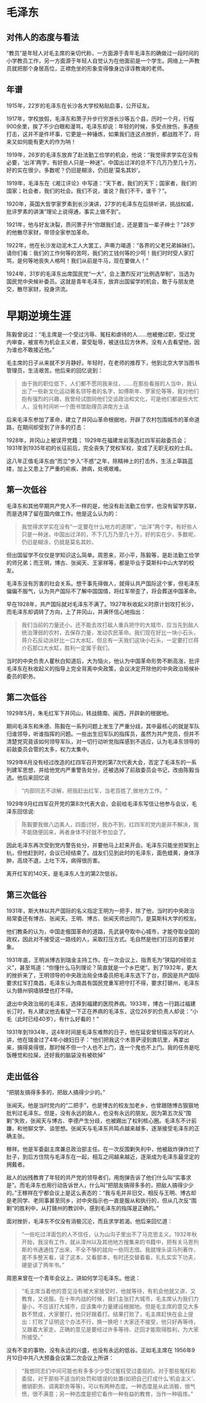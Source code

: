 # 毛泽东

## 对伟人的态度与看法

“教员”是年轻人对毛主席的亲切代称，一方面源于青年毛泽东的确做过一段时间的小学教员工作，另一方面源于年轻人自觉认为在他面前是一个学生。网络上一声教员就把那个身居高位，正襟危坐的形象变得像身边谆谆教诲的老师。

## 年谱

1915年，22岁的毛泽东在长沙各大学校粘贴启事，公开征友。

1917年，学校放假，毛泽东和萧子升步行穷游长沙等五个县，历时一个月，行程900余里，挨了不少白眼和漫骂，毛泽东却说：年轻的时候，多受点挫伤，多遇些打击，这并不是件坏事，它更是一种锤炼，如果我们连这点挫折，都战胜不了，将来又如何能有更大的作为呐！

1919年，26岁的毛泽东放弃了赴法勤工俭学的机会，他说：“我觉得求学实在没有必要，‘出洋’两字，有好些人只是一种迷”。中国出过洋的总不下几万乃至几十万，好的实在很少。多数呢？仍旧是糊涂，仍旧是‘莫名其妙’。

1919年，毛泽东在《湘江评论》中写道：“天下者，我们的天下；国家者，我们的国家；社会者，我们的社会。我们不说，谁说？我们不干，谁干？”。

1920年，英国大哲学家罗素到长沙演讲，27岁的毛泽东在后排听讲，挑战权威，批评罗素的讲演“理论上说得通，事实上做不到”。

1921年，他与好友决裂，质问萧子升“你跟我们走，还是要当一辈子绅士？”28岁的他散尽家财，带领全家参加革命。

1922年，他在长沙发动泥木工人大罢工，声嘶力竭道：“各界的父老兄弟姊妹们，请你们看：我们的工作何等的苦呵，我们的工钱何等的少呵！我们时时受人家打骂，是何等地丧失人格呵！我们从前是牛马，现在要做人！”

1924年，31岁的毛泽东出席国民党“一大”，会上激烈反对“比例选举制”，当选为国民党中央候补委员。这就是青年毛泽东，放弃出国留学的机会，敢于与朋友绝交，散尽家财，投身洪流。

# 早期逆境生涯

陈毅曾说过：“毛主席是一个受过污辱、冤枉和虐待的人……他被撤过职，受过党内审查，被宣布为机会主义者，蒙受耻辱，被送往后方休养。没有人去看望他，因为谁也不敢接近他。”

毛主席的日子从来就不岁月静好。年轻时，在老师的推荐下，他到北京大学当图书管理员，生活艰苦。他后来的回忆说到：

> 由于我的职位低下，人们都不愿同我来往，……在那些看报的人当中，我认出了一些新文化运动著名领导者的名字，如傅斯年、罗家伦等等，我对他们抱有强烈的兴趣，我曾经试图同他们交谈政治和文化，可是他们都是些大忙人，没有时间听一个图书馆助理员讲南方土话

后来毛泽东参加了革命，建立了井冈山革命根据地，开辟了农村包围城市的革命道路，在期间却受到了许多的打击：

1928年，井冈山上被误开党籍；
1929年在福建龙岩落选红四军前敌委员会；
1931年到1935年初的长征前后，完全丧失了党权军权，变成了无职无权的士兵。

这八年正值毛泽东由“而立”步入“不惑”之年，除精神上的打击外，生活上筚路蓝缕，加上又患上了严重的疟疾、肺病，处境艰难。

## 第一次低谷

毛泽东和其他早期共产党人不一样的是，他没有赴法勤工俭学，也没有留学苏联，而是选择了留在国内做工作。他是这么认为的：

> 我觉得求学实在没有“一定要在什么地方的道理”，“出洋”两个字，有好些人只是一种迷，中国出过洋的，不下几万乃至几十万，好的实在少，多数呢，仍旧是糊涂，仍就是莫名其妙。

但出国留学不仅仅是学知识这么简单。周恩来，邓小平，陈毅等，是赴法勤工俭学的师兄弟；而王明，博古、张闻天、王家祥等，都是毕业于莫斯科中山大学的校友。

毛泽东没有厉害的社会关系。想干事先得做人，就得认共产国际这个爹，但毛泽东偏偏不服气，认为共产国际不了解中国国情，将红军带歪了，将会葬送中国革命。

早在1928年，共产国际就对毛泽东不满了。1927年秋收起义时原计划攻打长沙，而毛泽东却调转了方向，上了井冈山，并满怀信心地指出：

> 我们当前的力量还小，还不能去攻打敌人重兵把守的大城市，应当先到敌人统治薄弱的农村，去保存力量，发动农民革命。我们现在好比一块小石头，蒋介石反动派好比一口大水缸，但总有一天我们这块小石头，一定要打烂蒋介石那口大水缸，胜利一定属于我们。

当时的中央负责人瞿秋白知道后，大为恼火，他认为中国革命形势不断高涨，批评毛泽东在秋收起义的指导上完全背离中央政策，会议决定开除他的中央政治局候补委员的职务。

## 第二次低谷

1929年5月，朱毛红军下井冈山，转战赣南、闽西，开辟新的根据地。

期间毛泽东和朱德、陈毅在一系列问题上发生了严重分歧，其中最核心的就是军队归谁领导，听谁指挥的问题。一些出生旧军队的指挥员，虽然为共产党员，但并不清楚党究竟该如何领导军队，对一切行动听党指挥感到不适应，认为毛泽东领导的前敌委员会管的太多，权力太集中。

1929年6月没有经过改造的红四军召开党的第7次代表大会，否定了毛泽东的一系列建军思想，并给他党内严重警告处分，还被选掉了前敌委员会书记，改由陈毅当选。他后来回忆说
> “内部同志不谅解，把我赶出红军，当老百姓了,做地方工作。"

1929年9月红四军召开党的第8次代表大会，会前给毛泽东写信让他参与会议，毛泽东回信说:

> 陈毅要我做八边美人，四面讨好，我办不到，红四军的党内是非不解决，我不能随便回来，再者身体不好就不参加会了。

因此毛泽东再次受到党内警告处分，并要他马上赶来开会。毛泽东只能坐担架到上杭，但他赶到时，会议已经结束了。战友们见到此时的毛泽东，面色蜡黄，身体浮肿，高烧不退，上吐下泻，病得很厉害。

离开红军的140天，是毛泽东人生的第2次低谷。

## 第三次低谷

1931年，斯大林以共产国际的名义指定王明为一把手，除了他，当时的中央政治局常委还有博古、张闻天。王明、博古、张闻天师出同门，是莫斯科大学的校友。

他们教条的认为，中国走俄国革命的道路，先武装夺取中心城市，才能夺取全国的政权，因此对不接受这一路线的人，采取打压方式。毛自然是他们打压的首要对象。

1931年底，王明派博古到瑞金主持工作。在一次会议上，指责毛为“狭隘的经验主义”，甚至骂道：“你懂什么马列理论？简直就是一个乡巴佬”。到了1932年，更大的挫折来了，王明领导的中央政治局全体委员把毛泽东选下了台，原因是共产国际要求红军打南昌，毛泽东认为南昌有国民党重军把守打不得，要求打赣州，毛泽东认为赣州铜墙铁壁也打不得。

退出中央政治局的毛泽东，选择到福建的医院养病。1933年，博古一行路过福建长汀时，有人建议他去看望一下正在养病的毛泽东，这位26岁的负责人却说：“小毛（此时已经40岁），有什么好看的！”

1931年到1934年，这4年时间是毛泽东难熬的日子，他在延安曾轻描淡写的对人讲，他在瑞金过了4年小媳妇日子：“他们把我这个木菩萨浸到粪坑里，再拿出来，搞得臭得很，那时候不但一个人也不上门，连一个鬼也不上门。我的任务是吃饭睡觉和拉屎，还好我的脑袋没有被砍掉”

## 走出低谷

“把朋友搞得多多的，把敌人搞得少少的。”

张闻天。他是当时党内的“二把手”，也是博古的校友加老乡，也曾跟随博古狠狠地批判过毛泽东。但是，没有永远的敌人，也没有永远的朋友。因为第五次反“围剿”失败，张闻天与博古、李德产生分歧，也被踢出了权利核心圈。毛泽东不计前嫌，和他聊文学、谈思想。张闻天与毛泽东共鸣点越来越多，逐渐接受毛泽东的正确主张。

稼祥。他是军委副主席兼总政治部主任。在一次反围剿失利中，他被敌炸弹炸烂了肚子，到后方住院与毛泽东在一起，相互之间越来越近，逐渐成为毛泽东最坚定的拥戴者。

敌人的凶残教育了年轻的共产党的领导者们，用炮弹告诉了他们什么叫“实事求是”。而毛泽东也用行动告诉世人，什么叫“把朋友搞得多多的，把敌人搞得少少的。”王稼祥在宁都会议上是这么表态的：“我与毛并非旧交，相反与王明、博古却是老同学、老同事甚至同乡，对中央指示也一直是服从和执行的，但从几次反“围剿”的胜利中，从打赣州的教训中，感到毛泽东的指挥是正确的。”

面对挫折，毛泽东不仅没有消极沉沦，而且求学若渴。他后来回忆道：
> “一些吃过洋面包的人不信任，认为山沟子里出不了马克思主义。1932年秋开始，我没有工作，就从漳州以及其他地方搜集来的书籍中，把有关马恩列斯的书通通找了出来，不全不够的就向一些同志借。我就埋头读马列著作，差不多整天看，读了这本，又看那本，有时还交替着看，扎扎实实下功夫，硬是读了两年书。”

周恩来曾在一个青年会议上，讲如何学习毛泽东。他说：
> “毛主席当着他的意见没有被大家接受时，他就等待，有机会他就又讲，又教育，又说服。在十年内战的时候，我们主张打大城市，毛主席认为我们力量小，不应该打大城市，应该集中力量建设根据地。但是毛主席的意见大多数不赞成，大家要打，他只好跟着打。结果打败了，毛主席赶快在会上提出：打败了证明这个办法不行，换一换吧！大家还不接受，他只好再等待，又跟着大家走。正确的意见是要经过许多等待、迂回才能取得胜利，为大家所接受。”

没有不变的事物，没有永远的兴盛，也没有永远的低谷。正如毛主席在 1956年9月10日中共八大预备会议第二次会议上所讲：
> “我想同志们中间可能也有多多少少受过冤枉受过委屈的。对于那些冤枉和委屈，对于那些不适当的处罚和错误的处置(如把自己打成什么‘机会主义’、撤销职务、调离职务等等)，可以有两种态度。一种态度是从此消极，很气愤，很不满意；另一种态度是把它看作一种有益的教育，当作一种锻炼。”

